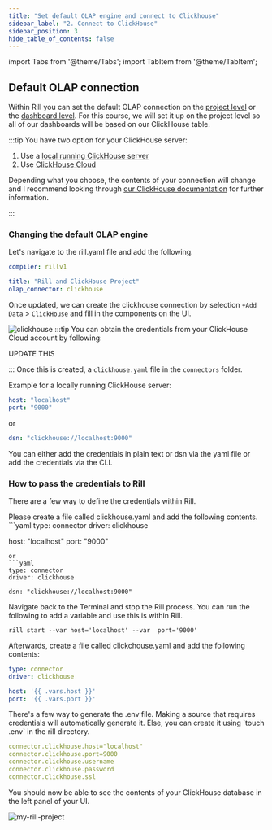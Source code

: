 ```yaml
---
title: "Set default OLAP engine and connect to Clickhouse"
sidebar_label: "2. Connect to ClickHouse"
sidebar_position: 3
hide_table_of_contents: false
---
```

import Tabs from '@theme/Tabs';
import TabItem from '@theme/TabItem';


## Default OLAP connection

Within Rill you can set the default OLAP connection on the [project level](https://docs.rilldata.com/reference/project-files/rill-yaml) or the [dashboard level](https://docs.rilldata.com/reference/project-files/dashboards). 
For this course, we will set it up on the project level so all of our dashboards will be based on our ClickHouse table.

:::tip
You have two option for your ClickHouse server:
1. Use a [local running ClickHouse server](https://clickhouse.com/docs/en/install)
2. Use [ClickHouse Cloud](https://clickhouse.com/docs/en/cloud/overview)

Depending what you choose, the contents of your connection will change and I recommend looking through [our ClickHouse documentation](https://docs.rilldata.com/reference/olap-engines/clickhouse) for further information.

:::

### Changing the default OLAP engine
Let's navigate to the rill.yaml file and add the following. 

```yaml
compiler: rillv1

title: "Rill and ClickHouse Project"
olap_connector: clickhouse
```

Once updated, we can create the clickhouse connection by selection `+Add Data` > `ClickHouse` and fill in the components on the UI.

![clickhouse](/img/tutorials/ch/clickhouse-connector.png)
:::tip
You can obtain the credentials from your ClickHouse Cloud account by following:

UPDATE THIS

:::
Once this is created, a `clickhouse.yaml` file in the `connectors` folder.

Example for a locally running ClickHouse server:
```yaml
host: "localhost"
port: "9000"
```
or 
```yaml
dsn: "clickhouse://localhost:9000"
```
 You can either add the credentials in plain text or dsn via the yaml file or add the credentials via the CLI.
### How to pass the credentials to Rill
There are a few way to define the credentials within Rill.

<Tabs>
<TabItem value="yaml" label="via yaml" default>
Please create a file called clickhouse.yaml and add the following contents.
```yaml
type: connector
driver: clickhouse

host: "localhost"
port: "9000"
```
or 
```yaml
type: connector
driver: clickhouse

dsn: "clickhouse://localhost:9000"
```


</TabItem>
<TabItem value="variable" label="via variables">
Navigate back to the Terminal and stop the Rill process. You can run the following to add a variable and use this is within Rill.

```
rill start --var host='localhost' --var  port='9000'
```

Afterwards, create a file called clickchouse.yaml and add the following contents:

```yaml
type: connector
driver: clickhouse

host: '{{ .vars.host }}'
port: '{{ .vars.port }}'
```



  </TabItem>


  <TabItem value="env" label="via .env">
There's a few way to generate the .env file. Making a source that requires credentials will automatically generate it. Else, you can create it using `touch .env` in the rill directory.

```yaml
connector.clickhouse.host="localhost"
connector.clickhouse.port=9000
connector.clickhouse.username 
connector.clickhouse.password 
connector.clickhouse.ssl 
```

  </TabItem>
</Tabs>

You should now be able to see the contents of your ClickHouse database in the left panel of your UI.

![my-rill-project](/img/tutorials/ch/olap-connector.png)